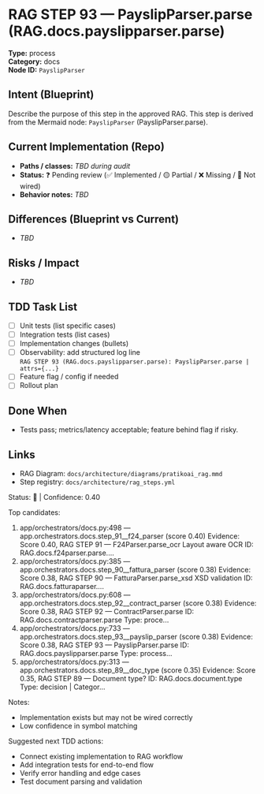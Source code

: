 # RAG STEP 93 — PayslipParser.parse (RAG.docs.payslipparser.parse)

**Type:** process  
**Category:** docs  
**Node ID:** `PayslipParser`

## Intent (Blueprint)
Describe the purpose of this step in the approved RAG. This step is derived from the Mermaid node: `PayslipParser` (PayslipParser.parse).

## Current Implementation (Repo)
- **Paths / classes:** _TBD during audit_
- **Status:** ❓ Pending review (✅ Implemented / 🟡 Partial / ❌ Missing / 🔌 Not wired)
- **Behavior notes:** _TBD_

## Differences (Blueprint vs Current)
- _TBD_

## Risks / Impact
- _TBD_

## TDD Task List
- [ ] Unit tests (list specific cases)
- [ ] Integration tests (list cases)
- [ ] Implementation changes (bullets)
- [ ] Observability: add structured log line  
  `RAG STEP 93 (RAG.docs.payslipparser.parse): PayslipParser.parse | attrs={...}`
- [ ] Feature flag / config if needed
- [ ] Rollout plan

## Done When
- Tests pass; metrics/latency acceptable; feature behind flag if risky.

## Links
- RAG Diagram: `docs/architecture/diagrams/pratikoai_rag.mmd`
- Step registry: `docs/architecture/rag_steps.yml`


<!-- AUTO-AUDIT:BEGIN -->
Status: 🔌  |  Confidence: 0.40

Top candidates:
1) app/orchestrators/docs.py:498 — app.orchestrators.docs.step_91__f24_parser (score 0.40)
   Evidence: Score 0.40, RAG STEP 91 — F24Parser.parse_ocr Layout aware OCR
ID: RAG.docs.f24parser.parse....
2) app/orchestrators/docs.py:385 — app.orchestrators.docs.step_90__fattura_parser (score 0.38)
   Evidence: Score 0.38, RAG STEP 90 — FatturaParser.parse_xsd XSD validation
ID: RAG.docs.fatturaparser....
3) app/orchestrators/docs.py:608 — app.orchestrators.docs.step_92__contract_parser (score 0.38)
   Evidence: Score 0.38, RAG STEP 92 — ContractParser.parse
ID: RAG.docs.contractparser.parse
Type: proce...
4) app/orchestrators/docs.py:733 — app.orchestrators.docs.step_93__payslip_parser (score 0.38)
   Evidence: Score 0.38, RAG STEP 93 — PayslipParser.parse
ID: RAG.docs.payslipparser.parse
Type: process...
5) app/orchestrators/docs.py:313 — app.orchestrators.docs.step_89__doc_type (score 0.35)
   Evidence: Score 0.35, RAG STEP 89 — Document type?
ID: RAG.docs.document.type
Type: decision | Categor...

Notes:
- Implementation exists but may not be wired correctly
- Low confidence in symbol matching

Suggested next TDD actions:
- Connect existing implementation to RAG workflow
- Add integration tests for end-to-end flow
- Verify error handling and edge cases
- Test document parsing and validation
<!-- AUTO-AUDIT:END -->